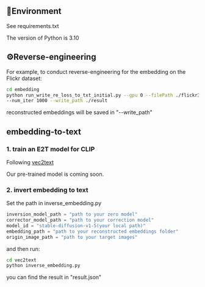 
## 🔬Environment
See requirements.txt

The version of Python is 3.10



## ⚙Reverse-engineering
For example, to conduct reverse-engineering for the embedding on the Flickr dataset:
```bash
cd embedding
python run_write_re_loss_to_txt_initial.py --gpu 0 --filePath ./flickr30k/ --model_type sd \
--num_iter 1000 --write_path ./result
```
reconstructed embeddings will be saved in "--write_path"
## embedding-to-text
### 1. train an E2T model for CLIP
Following [vec2text](https://github.com/vec2text/vec2text)

Our pre-trained model is coming soon.

### 2. invert embedding to text
Set the path in inverse_embedding.py 
```python
inversion_model_path = "path to your zero model"
corrector_model_path = "path to your correction model"
model_id = "stable-diffusion-v1-5(your local path)"
embedding_path = "path to your reconstructed embeddings folder"
origin_image_path = "path to your target images"
```

and then run:
```bash
cd vec2text
python inverse_embedding.py 
```
you can find the result in "result.json" 

